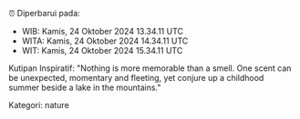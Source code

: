 ⏰ Diperbarui pada:
- WIB: Kamis, 24 Oktober 2024 13.34.11 UTC
- WITA: Kamis, 24 Oktober 2024 14.34.11 UTC
- WIT: Kamis, 24 Oktober 2024 15.34.11 UTC

Kutipan Inspiratif:
"Nothing is more memorable than a smell. One scent can be unexpected, momentary and fleeting, yet conjure up a childhood summer beside a lake in the mountains."


Kategori: nature

